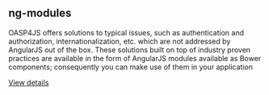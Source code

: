 ## ng-modules

OASP4JS offers solutions to typical issues, such as authentication and authorization, internationalization, etc. which are not addressed by AngularJS out of the box. These solutions built on top of industry proven practices are available in the form of AngularJS modules available as Bower components; consequently you can make use of them in your application

[View details](https://github.com/oasp/oasp4js-bower)